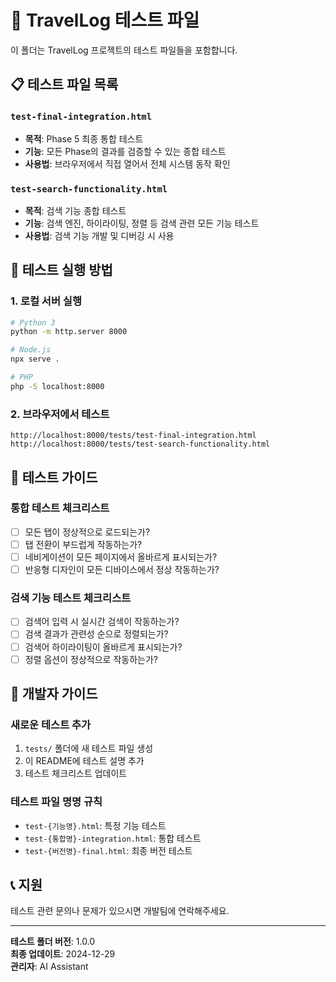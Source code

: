 # 🧪 TravelLog 테스트 파일

이 폴더는 TravelLog 프로젝트의 테스트 파일들을 포함합니다.

## 📋 테스트 파일 목록

### **`test-final-integration.html`**
- **목적**: Phase 5 최종 통합 테스트
- **기능**: 모든 Phase의 결과를 검증할 수 있는 종합 테스트
- **사용법**: 브라우저에서 직접 열어서 전체 시스템 동작 확인

### **`test-search-functionality.html`**
- **목적**: 검색 기능 종합 테스트
- **기능**: 검색 엔진, 하이라이팅, 정렬 등 검색 관련 모든 기능 테스트
- **사용법**: 검색 기능 개발 및 디버깅 시 사용

## 🚀 테스트 실행 방법

### **1. 로컬 서버 실행**
```bash
# Python 3
python -m http.server 8000

# Node.js
npx serve .

# PHP
php -S localhost:8000
```

### **2. 브라우저에서 테스트**
```
http://localhost:8000/tests/test-final-integration.html
http://localhost:8000/tests/test-search-functionality.html
```

## 📝 테스트 가이드

### **통합 테스트 체크리스트**
- [ ] 모든 탭이 정상적으로 로드되는가?
- [ ] 탭 전환이 부드럽게 작동하는가?
- [ ] 네비게이션이 모든 페이지에서 올바르게 표시되는가?
- [ ] 반응형 디자인이 모든 디바이스에서 정상 작동하는가?

### **검색 기능 테스트 체크리스트**
- [ ] 검색어 입력 시 실시간 검색이 작동하는가?
- [ ] 검색 결과가 관련성 순으로 정렬되는가?
- [ ] 검색어 하이라이팅이 올바르게 표시되는가?
- [ ] 정렬 옵션이 정상적으로 작동하는가?

## 🔧 개발자 가이드

### **새로운 테스트 추가**
1. `tests/` 폴더에 새 테스트 파일 생성
2. 이 README에 테스트 설명 추가
3. 테스트 체크리스트 업데이트

### **테스트 파일 명명 규칙**
- `test-{기능명}.html`: 특정 기능 테스트
- `test-{통합명}-integration.html`: 통합 테스트
- `test-{버전명}-final.html`: 최종 버전 테스트

## 📞 지원

테스트 관련 문의나 문제가 있으시면 개발팀에 연락해주세요.

---

**테스트 폴더 버전**: 1.0.0  
**최종 업데이트**: 2024-12-29  
**관리자**: AI Assistant

